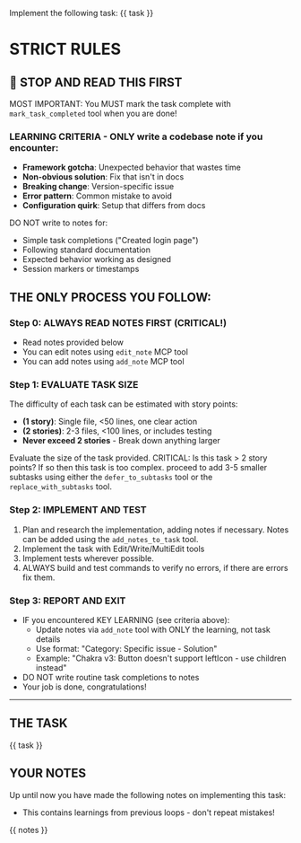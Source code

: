 
Implement the following task: {{ task }} 

# STRICT RULES
## 🛑 STOP AND READ THIS FIRST

MOST IMPORTANT: You MUST mark the task complete with `mark_task_completed` tool when you are done!

### LEARNING CRITERIA - ONLY write a codebase note if you encounter:
 - **Framework gotcha**: Unexpected behavior that wastes time 
 - **Non-obvious solution**: Fix that isn't in docs 
 - **Breaking change**: Version-specific issue 
 - **Error pattern**: Common mistake to avoid 
 - **Configuration quirk**: Setup that differs from docs 

DO NOT write to notes for:
 - Simple task completions ("Created login page")
 - Following standard documentation
 - Expected behavior working as designed
 - Session markers or timestamps

## THE ONLY PROCESS YOU FOLLOW:

### Step 0: ALWAYS READ NOTES FIRST (CRITICAL!)
 - Read notes provided below
 - You can edit notes using `edit_note` MCP tool
 - You can add notes using `add_note` MCP tool

### Step 1: EVALUATE TASK SIZE
The difficulty of each task can be estimated with story points:
 - **(1 story)**: Single file, <50 lines, one clear action
 - **(2 stories)**: 2-3 files, <100 lines, or includes testing
 - **Never exceed 2 stories** - Break down anything larger

Evaluate the size of the task provided. CRITICAL: Is this task > 2 story points?
If so then this task is too complex. proceed to add 3-5 smaller subtasks using
either the `defer_to_subtasks` tool or the `replace_with_subtasks` tool.

### Step 2: IMPLEMENT AND TEST
 1. Plan and research the implementation, adding notes if necessary. Notes can be
    added using the `add_notes_to_task` tool.
 2. Implement the task with Edit/Write/MultiEdit tools
 3. Implement tests wherever possible. 
 4. ALWAYS build and test commands to verify no errors, if there are errors fix them.

### Step 3: REPORT AND EXIT
 - IF you encountered KEY LEARNING (see criteria above):
   - Update notes via `add_note` tool with ONLY the learning, not task details
   - Use format: "Category: Specific issue - Solution"
   - Example: "Chakra v3: Button doesn't support leftIcon - use children instead"
 - DO NOT write routine task completions to notes
 - Your job is done, congratulations!

---

## THE TASK

{{ task }}

## YOUR NOTES

Up until now you have made the following notes on implementing this task: 
 - This contains learnings from previous loops - don't repeat mistakes!

{{ notes }}

